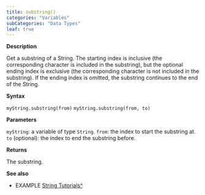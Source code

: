 ```yaml
---
title: substring()
categories: "Variables"
subCategories: "Data Types"
leaf: true
---
```


**Description**

Get a substring of a String. The starting index is inclusive (the
corresponding character is included in the substring), but the optional
ending index is exclusive (the corresponding character is not included
in the substring). If the ending index is omitted, the substring
continues to the end of the String.

**Syntax**

`myString.substring(from)`
`myString.substring(from, to)`

**Parameters**

`myString`: a variable of type `String`.
`from`: the index to start the substring at.
`to` (optional): the index to end the substring before.

**Returns**

The substring.

**See also**

-   EXAMPLE [String
    Tutorials^](https://www.arduino.cc/en/Tutorial/BuiltInExamples#strings)

